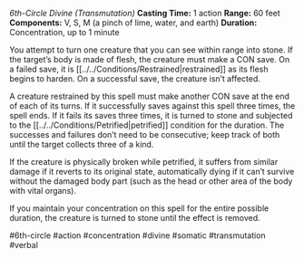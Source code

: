 *6th-Circle Divine (Transmutation)*
**Casting Time:** 1 action
**Range:** 60 feet
**Components:** V, S, M (a pinch of lime, water, and earth)
**Duration:** Concentration, up to 1 minute

You attempt to turn one creature that you can see within range into stone. If the target’s body is made of flesh, the creature must make a CON save. On a failed save, it is [[../../Conditions/Restrained|restrained]] as its flesh begins to harden. On a successful save, the creature isn’t affected.

A creature restrained by this spell must make another CON save at the end of each of its turns. If it successfully saves against this spell three times, the spell ends. If it fails its saves three times, it is turned to stone and subjected to the [[../../Conditions/Petrified|petrified]] condition for the duration. The successes and failures don’t need to be consecutive; keep track of both until the target collects three of a kind.

If the creature is physically broken while petrified, it suffers from similar damage if it reverts to its original state, automatically dying if it can’t survive without the damaged body part (such as the head or other area of the body with vital organs).

If you maintain your concentration on this spell for the entire possible duration, the creature is turned to stone until the effect is removed.

#6th-circle #action #concentration #divine #somatic #transmutation #verbal
